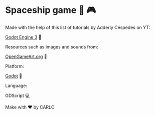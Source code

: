 # Spaceship game :space_invader: :video_game:
Made with the help of this list of tutorials by Adderly Céspedes on YT:

[Godot Engine 3](https://www.youtube.com/watch?v=vFbkF0JhSuI&list=PL5K_XeigIfdJeaJ3-_YgnzD711StmJkZh&index=1) :movie_camera:

Resources such as images and sounds from:

[OpenGameArt.org](https://opengameart.org) :art:

Platform:

[Godot](https://godotengine.org)  :hammer:

Language:

GDScript :computer:

Make with :heart: by CARLO
